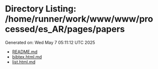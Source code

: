 # Directory Listing: /home/runner/work/www/www/processed/es_AR/pages/papers
Generated on: Wed May  7 05:11:12 UTC 2025

- [README.md](README.md)
- [bibtex.html.md](bibtex.html.md)
- [list.html.md](list.html.md)

